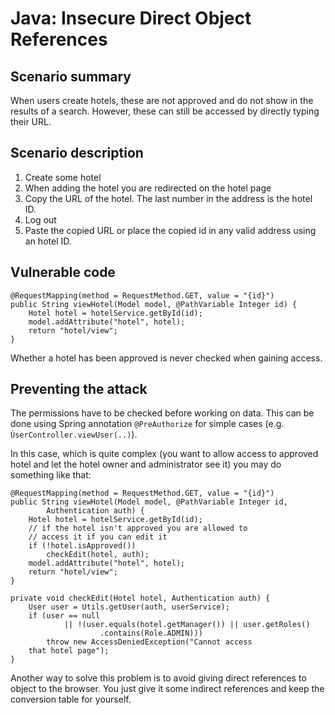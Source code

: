 Java: Insecure Direct Object References
=======================================

Scenario summary
----------------

When users create hotels, these are not approved and do not show in the
results of a search. However, these can still be accessed by directly typing
their URL.

Scenario description
--------------------

1. Create some hotel
2. When adding the hotel you are redirected on the hotel page
3. Copy the URL of the hotel. The last number in the address is the hotel ID.
4. Log out
5. Paste the copied URL or place the copied id in any valid address
   using an hotel ID.

Vulnerable code
---------------

	@RequestMapping(method = RequestMethod.GET, value = "{id}")
	public String viewHotel(Model model, @PathVariable Integer id) {
		Hotel hotel = hotelService.getById(id);
		model.addAttribute("hotel", hotel);
		return "hotel/view";
	}

Whether a hotel has been approved is never checked when gaining access.

Preventing the attack
---------------------

The permissions have to be checked before working on data.
This can be done using Spring annotation `@PreAuthorize` for simple
cases (e.g. `ÙserController.viewUser(..)`).

In this case, which is quite complex (you want to allow access to
approved hotel and let the hotel owner and administrator see it) you may do
something like that:

	@RequestMapping(method = RequestMethod.GET, value = "{id}")
	public String viewHotel(Model model, @PathVariable Integer id,
			Authentication auth) {
		Hotel hotel = hotelService.getById(id);
		// if the hotel isn't approved you are allowed to
		// access it if you can edit it
		if (!hotel.isApproved())
			checkEdit(hotel, auth);
		model.addAttribute("hotel", hotel);
		return "hotel/view";
	}

	private void checkEdit(Hotel hotel, Authentication auth) {
		User user = Utils.getUser(auth, userService);
		if (user == null
				|| !(user.equals(hotel.getManager()) || user.getRoles()
						.contains(Role.ADMIN)))
			throw new AccessDeniedException("Cannot access
		that hotel page");
	}

Another way to solve this problem is to avoid giving direct
references to object to the browser. You just give it some indirect
references and keep the conversion table for yourself.
